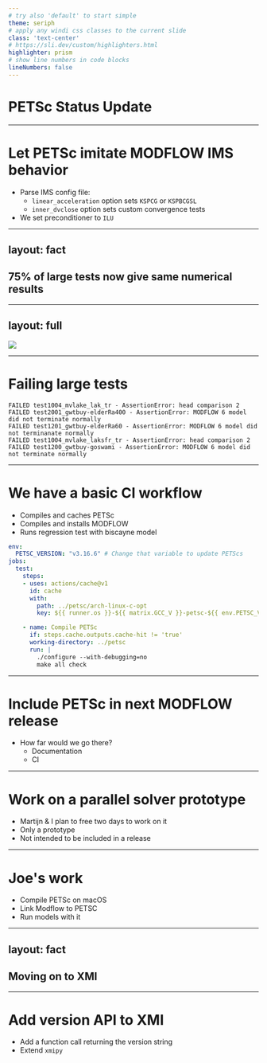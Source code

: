 ```yaml
---
# try also 'default' to start simple
theme: seriph
# apply any windi css classes to the current slide
class: 'text-center'
# https://sli.dev/custom/highlighters.html
highlighter: prism
# show line numbers in code blocks
lineNumbers: false
---
```


# PETSc Status Update 

---

# Let PETSc imitate MODFLOW IMS behavior

- Parse IMS config file:
  - `linear_acceleration` option sets `KSPCG` or `KSPBCGSL`
  - `inner_dvclose` option sets custom convergence tests
- We set preconditioner to `ILU`



---
layout: fact
---

## 75% of large tests now give same numerical results

---
layout: full
---

<img src="/petsc_largetests_comparison.PNG" />

---


# Failing large tests

```shellsession
FAILED test1004_mvlake_lak_tr - AssertionError: head comparison 2
FAILED test2001_gwtbuy-elderRa400 - AssertionError: MODFLOW 6 model did not terminate normally
FAILED test1201_gwtbuy-elderRa60 - AssertionError: MODFLOW 6 model did not terminanate normally
FAILED test1004_mvlake_laksfr_tr - AssertionError: head comparison 2
FAILED test1200_gwtbuy-goswami - AssertionError: MODFLOW 6 model did not terminate normally
```

---

# We have a basic CI workflow

- Compiles and caches PETSc
- Compiles and installs MODFLOW
- Runs regression test with biscayne model

 
```yaml
env:
  PETSC_VERSION: "v3.16.6" # Change that variable to update PETScs
jobs:
  test:
    steps:
    - uses: actions/cache@v1
      id: cache
      with:
        path: ../petsc/arch-linux-c-opt
        key: ${{ runner.os }}-${{ matrix.GCC_V }}-petsc-${{ env.PETSC_VERSION }}

    - name: Compile PETSc
      if: steps.cache.outputs.cache-hit != 'true'
      working-directory: ../petsc
      run: |
        ./configure --with-debugging=no
        make all check
```

---

# Include PETSc in next MODFLOW release

- How far would we go there?
  - Documentation
  - CI
---

# Work on a parallel solver prototype

- Martijn & I plan to free two days to work on it
- Only a prototype
- Not intended to be included in a release

---

# Joe's work

- Compile PETSc on macOS
- Link Modflow to PETSC
- Run models with it

---
layout: fact
---

## Moving on to XMI

---

# Add version API to XMI

- Add a function call returning the version string
- Extend `xmipy`
